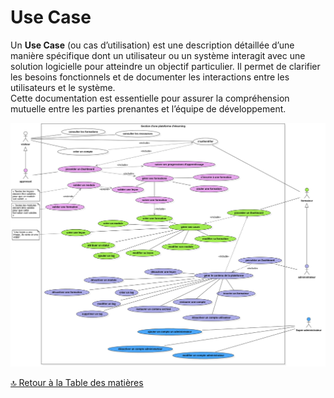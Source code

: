 # Use Case

Un **Use Case** (ou cas d’utilisation) est une description détaillée d’une manière spécifique dont un utilisateur ou un système interagit avec une solution logicielle pour atteindre un objectif particulier. Il permet de clarifier les besoins fonctionnels et de documenter les interactions entre les utilisateurs et le système.  
Cette documentation est essentielle pour assurer la compréhension mutuelle entre les parties prenantes et l’équipe de développement.

![Représentation UML-UseCase](../../Assets/Images/Use-case.png)

[🔝 Retour à la Table des matières](../../../README.md#table-des-matieres)
